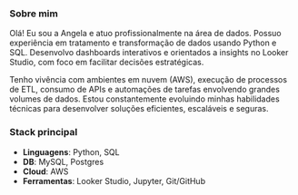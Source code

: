 ### Sobre mim
Olá! Eu sou a Angela e atuo profissionalmente na área de dados. Possuo experiência em tratamento e transformação de dados usando Python e SQL. Desenvolvo dashboards interativos e orientados a insights no Looker Studio, com foco em facilitar decisões estratégicas.

Tenho vivência com ambientes em nuvem (AWS), execução de processos de ETL, consumo de APIs e automações de tarefas envolvendo grandes volumes de dados. Estou constantemente evoluindo minhas habilidades técnicas para desenvolver soluções eficientes, escaláveis e seguras.

### Stack principal
- **Linguagens**: Python, SQL
- **DB**: MySQL, Postgres
- **Cloud**: AWS
- **Ferramentas**: Looker Studio, Jupyter, Git/GitHub
